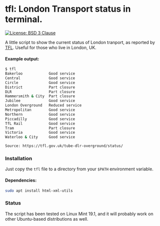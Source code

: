 # tfl: London Transport status in terminal.

[![License: BSD 3 Clause](https://img.shields.io/badge/License-BSD_3--Clause-yellow.svg)](https://opensource.org/licenses/BSD-3-Clause)

A little script to show the current status of London tranport, as reported by [TFL](https://tfl.gov.uk/).
Useful for those who live in London, UK.

#### Example output:
```bash
$ tfl
Bakerloo            Good service
Central             Good service
Circle              Good service
District            Part closure
DLR                 Part closure
Hammersmith & City  Part closure
Jubilee             Good service
London Overground   Reduced service
Metropolitan        Good service
Northern            Good service
Piccadilly          Good service
TfL Rail            Good service
Tram                Part closure
Victoria            Good service
Waterloo & City     Good service

Source: https://tfl.gov.uk/tube-dlr-overground/status/
```

### Installation
Just copy the `tfl` file to a directory from your `$PATH` environment variable.

#### Dependencies:
```bash
sudo apt install html-xml-utils
```

### Status
The script has been tested on Linux Mint 19.1, and it will probably work on other
Ubuntu-based distributions as well.

